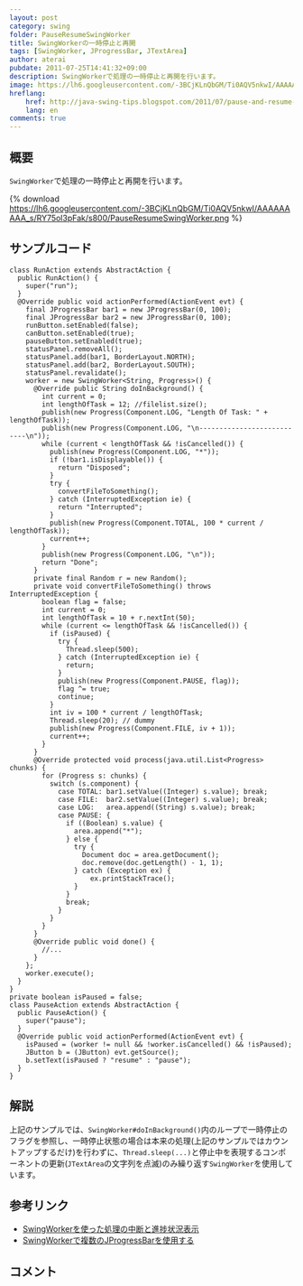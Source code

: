 ```yaml
---
layout: post
category: swing
folder: PauseResumeSwingWorker
title: SwingWorkerの一時停止と再開
tags: [SwingWorker, JProgressBar, JTextArea]
author: aterai
pubdate: 2011-07-25T14:41:32+09:00
description: SwingWorkerで処理の一時停止と再開を行います。
image: https://lh6.googleusercontent.com/-3BCjKLnQbGM/Ti0AQV5nkwI/AAAAAAAAA_s/RY75ol3pFak/s800/PauseResumeSwingWorker.png
hreflang:
    href: http://java-swing-tips.blogspot.com/2011/07/pause-and-resume-swingworker.html
    lang: en
comments: true
---
```

## 概要
`SwingWorker`で処理の一時停止と再開を行います。

{% download https://lh6.googleusercontent.com/-3BCjKLnQbGM/Ti0AQV5nkwI/AAAAAAAAA_s/RY75ol3pFak/s800/PauseResumeSwingWorker.png %}

## サンプルコード
<pre class="prettyprint"><code>class RunAction extends AbstractAction {
  public RunAction() {
    super("run");
  }
  @Override public void actionPerformed(ActionEvent evt) {
    final JProgressBar bar1 = new JProgressBar(0, 100);
    final JProgressBar bar2 = new JProgressBar(0, 100);
    runButton.setEnabled(false);
    canButton.setEnabled(true);
    pauseButton.setEnabled(true);
    statusPanel.removeAll();
    statusPanel.add(bar1, BorderLayout.NORTH);
    statusPanel.add(bar2, BorderLayout.SOUTH);
    statusPanel.revalidate();
    worker = new SwingWorker&lt;String, Progress&gt;() {
      @Override public String doInBackground() {
        int current = 0;
        int lengthOfTask = 12; //filelist.size();
        publish(new Progress(Component.LOG, "Length Of Task: " + lengthOfTask));
        publish(new Progress(Component.LOG, "\n---------------------------\n"));
        while (current &lt; lengthOfTask &amp;&amp; !isCancelled()) {
          publish(new Progress(Component.LOG, "*"));
          if (!bar1.isDisplayable()) {
            return "Disposed";
          }
          try {
            convertFileToSomething();
          } catch (InterruptedException ie) {
            return "Interrupted";
          }
          publish(new Progress(Component.TOTAL, 100 * current / lengthOfTask));
          current++;
        }
        publish(new Progress(Component.LOG, "\n"));
        return "Done";
      }
      private final Random r = new Random();
      private void convertFileToSomething() throws InterruptedException {
        boolean flag = false;
        int current = 0;
        int lengthOfTask = 10 + r.nextInt(50);
        while (current &lt;= lengthOfTask &amp;&amp; !isCancelled()) {
          if (isPaused) {
            try {
              Thread.sleep(500);
            } catch (InterruptedException ie) {
              return;
            }
            publish(new Progress(Component.PAUSE, flag));
            flag ^= true;
            continue;
          }
          int iv = 100 * current / lengthOfTask;
          Thread.sleep(20); // dummy
          publish(new Progress(Component.FILE, iv + 1));
          current++;
        }
      }
      @Override protected void process(java.util.List&lt;Progress&gt; chunks) {
        for (Progress s: chunks) {
          switch (s.component) {
            case TOTAL: bar1.setValue((Integer) s.value); break;
            case FILE:  bar2.setValue((Integer) s.value); break;
            case LOG:   area.append((String) s.value); break;
            case PAUSE: {
              if ((Boolean) s.value) {
                area.append("*");
              } else {
                try {
                  Document doc = area.getDocument();
                  doc.remove(doc.getLength() - 1, 1);
                } catch (Exception ex) {
                    ex.printStackTrace();
                }
              }
              break;
            }
          }
        }
      }
      @Override public void done() {
        //...
      }
    };
    worker.execute();
  }
}
private boolean isPaused = false;
class PauseAction extends AbstractAction {
  public PauseAction() {
    super("pause");
  }
  @Override public void actionPerformed(ActionEvent evt) {
    isPaused = (worker != null &amp;&amp; !worker.isCancelled() &amp;&amp; !isPaused);
    JButton b = (JButton) evt.getSource();
    b.setText(isPaused ? "resume" : "pause");
  }
}
</code></pre>

## 解説
上記のサンプルでは、`SwingWorker#doInBackground()`内のループで一時停止のフラグを参照し、一時停止状態の場合は本来の処理(上記のサンプルではカウントアップするだけ)を行わずに、`Thread.sleep(...)`と停止中を表現するコンポーネントの更新(`JTextArea`の文字列を点滅)のみ繰り返す`SwingWorker`を使用しています。

## 参考リンク
- [SwingWorkerを使った処理の中断と進捗状況表示](https://ateraimemo.com/Swing/SwingWorker.html)
- [SwingWorkerで複数のJProgressBarを使用する](https://ateraimemo.com/Swing/TwoProgressBars.html)

<!-- dummy comment line for breaking list -->

## コメント
